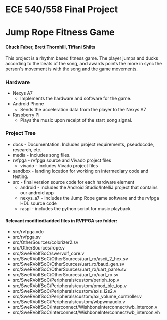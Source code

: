 # ECE 540/558 Final Project
# Jump Rope Fitness Game

#### Chuck Faber, Brett Thornhill, Tiffani Shilts

This project is a rhythm based fitness game.
The player jumps and ducks according to the beats of the song, and awards points the more in sync the person's movement is with the song and the game movements.

### Hardware
 * Nexys A7
    * Implements the hardware and software for the game.
 * Android Phone
    * Sends the acceleration data from the player to the Nexys A7
 * Raspberry Pi
    * Plays the music upon receipt of the start_song signal.


### Project Tree
 * docs - Documentation. Includes project requirements, pseudocode, research, etc.
 * media - Includes song files.
 * rvfpga - rvfpga source and Vivado project files
    * vivado - includes Vivado project files
 * sandbox - landing location for working on intermediary code and testing.
 * src - final version source code for each hardware element
    * android - includes the Android Studio/IntelliJ project that contains our android app
    * nexys_a7 - includes the Jump Rope game software and the rvfpga HDL source code
    * raspi - includes the python script for music playback

#### Relevant modified/added files in RVFPGA src folder:
 * src/rvfpga.xdc
 * src/rvfpga.sv
 * src/OtherSources/colorizer2.sv
 * src/OtherSources/rope.v
 * src/SweRVolfSoC/swervolf_core.v
 * src/SweRVolfSoC/OtherSources/uart_rx/ascii_2_hex.sv
 * src/SweRVolfSoC/OtherSources/uart_rx/baud_gen.sv
 * src/SweRVolfSoC/OtherSources/uart_rx/uart_parse.sv
 * src/SweRVolfSoC/OtherSources/uart_rx/uart_rx.sv
 * src/SweRVolfSoC/Peripherals/custom/periph_top.v
 * src/SweRVolfSoC/Peripherals/custom/pmod_ble_top.v
 * src/SweRVolfSoC/Peripherals/custom/axis_i2s2.v
 * src/SweRVolfSoC/Peripherals/custom/axi_volume_controller.v
 * src/SweRVolfSoC/Peripherals/custom/wbpwmaudio.v
 * src/SweRVolfSoC/Interconnect/WishboneInterconnect/wb_intercon.v
 * src/SweRVolfSoC/Interconnect/WishboneInterconnect/wb_intercon.vh
